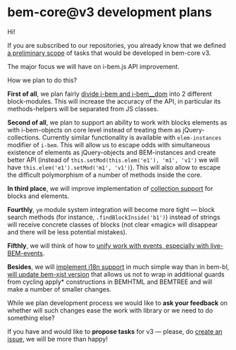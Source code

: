 # bem-core@v3 development plans

Hi!

If you are subscribed to our repositories, you already know that we defined [a preliminary scope](https://github.com/bem/bem-core/issues?milestone=6&state=open) of tasks that would be developed in bem-core v3.

The major focus we will have on i-bem.js API improvement.

How we plan to do this?

**First of all**, we plan fairly [divide i-bem and i-bem__dom](https://github.com/bem/bem-core/issues/413) into 2 different block-modules. This will increase the accuracy of the API, in particular its methods-helpers will be separated from JS classes.

**Second of all**, we plan to support an ability to work with blocks elements as with i-bem-objects on core level instead of treating them as jQuery-collections. Currently similar functionality is available with `elem-instances` modifier of `i-bem`. This will allow us to escape odds with simultaneous existence of elements as jQuery-objects and BEM-instances and create better API (instead of `this.setMod(this.elem('e1'), 'm1', 'v1')` we will have `this.elem('e1').setMod('m1', 'v1')`). This will also allow to escape the difficult polymorphism of a number of methods inside the core.

**In third place**, we will improve implementation of [collection support](https://github.com/bem/bem-core/issues/582) for blocks and elements.

**Fourthly**, `ym` module system integration will become more tight — block search methods (for instance, `.findBlockInside('b1')`) instead of strings will receive concrete classes of blocks (not clear «magic» will disappear and there will be less potential mistakes).

**Fifthly**, we will think of how to [unify work with events, especially with live-BEM-events](https://github.com/bem/bem-core/issues/394).

**Besides**, we will [implement i18n support](https://github.com/bem/bem-core/issues/576) in much simple way than in bem-bl, [will update bem-xjst version](https://github.com/bem/bem-core/issues/491) that allows us not to wrap in additional guards from cycling apply* constructions in BEMHTML and BEMTREE and will make a number of smaller changes.

While we plan development process we would like to **ask your feedback** on whether will such changes ease the work with library or we need to do something else?

If you have and would like to **propose tasks** for v3 — please, do [create an issue](https://github.com/bem/bem-core/issues/new), we will be more than happy!
